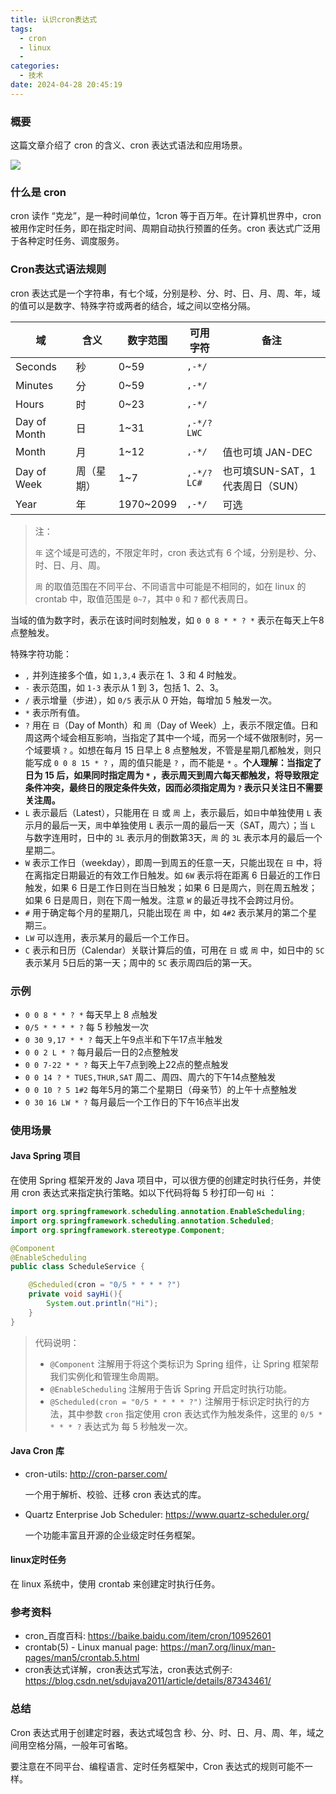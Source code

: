 ```yaml
---
title: 认识cron表达式
tags:
  - cron
  - linux
  - 
categories:
  - 技术
date: 2024-04-28 20:45:19
---
```


### 概要

这篇文章介绍了 cron 的含义、cron 表达式语法和应用场景。

![](https://blog-images.qiniu.wqf31415.xyz/clock.jpg) 



### 什么是 cron

cron 读作 “克龙”，是一种时间单位，1cron 等于百万年。在计算机世界中，cron 被用作定时任务，即在指定时间、周期自动执行预置的任务。cron 表达式广泛用于各种定时任务、调度服务。


<!-- more -->

### Cron表达式语法规则

cron 表达式是一个字符串，有七个域，分别是秒、分、时、日、月、周、年，域的值可以是数字、特殊字符或两者的结合，域之间以空格分隔。

| 域           | 含义       | 数字范围  | 可用字符   | 备注                             |
| ------------ | ---------- | --------- | ---------- | -------------------------------- |
| Seconds      | 秒         | 0~59      | `,-*/`     |                                  |
| Minutes      | 分         | 0~59      | `,-*/`     |                                  |
| Hours        | 时         | 0~23      | `,-*/`     |                                  |
| Day of Month | 日         | 1~31      | `,-*/?LWC` |                                  |
| Month        | 月         | 1~12      | `,-*/`     | 值也可填 JAN-DEC                 |
| Day of Week  | 周（星期） | 1~7       | `,-*/?LC#` | 也可填SUN-SAT，1 代表周日（SUN） |
| Year         | 年         | 1970~2099 | `,-*/`     | 可选                             |

>注：
>
>`年` 这个域是可选的，不限定年时，cron 表达式有 6 个域，分别是秒、分、时、日、月、周。
>
>`周` 的取值范围在不同平台、不同语言中可能是不相同的，如在 linux 的 crontab 中，取值范围是 `0~7`，其中 `0` 和 `7` 都代表周日。

当域的值为数字时，表示在该时间时刻触发，如 `0 0 8 * * ? *` 表示在每天上午8点整触发。

特殊字符功能：

- `,`  并列连接多个值，如 `1,3,4` 表示在 1、3 和 4  时触发。
- `-` 表示范围，如 `1-3` 表示从 1 到 3，包括 1、2、3。
- `/` 表示增量（步进），如 `0/5` 表示从 0 开始，每增加 5 触发一次。
- `*` 表示所有值。
- `?`  用在 `日`（Day of Month）和 `周`（Day of Week）上，表示不限定值。日和周这两个域会相互影响，当指定了其中一个域，而另一个域不做限制时，另一个域要填 `?` 。如想在每月 15 日早上 8 点整触发，不管是星期几都触发，则只能写成 `0 0 8 15 * ?` ，周的值只能是 `?` ，而不能是 `*` 。**个人理解：当指定了日为 15 后，如果同时指定周为 `*` ，表示周天到周六每天都触发，将导致限定条件冲突，最终日的限定条件失效，因而必须指定周为 `?` 表示只关注日不需要关注周。** 
- `L` 表示最后（Latest），只能用在 `日` 或 `周` 上，表示最后，如`日`中单独使用 `L` 表示月的最后一天，`周`中单独使用 `L` 表示一周的最后一天（SAT，周六）；当 `L` 与数字连用时，日中的 `3L` 表示月的倒数第3天，`周` 的 `3L` 表示本月的最后一个星期二。
- `W` 表示工作日（weekday），即周一到周五的任意一天，只能出现在 `日` 中，将在离指定日期最近的有效工作日触发。如 `6W` 表示将在距离 6 日最近的工作日触发，如果 6 日是工作日则在当日触发；如果 6 日是周六，则在周五触发；如果 6 日是周日，则在下周一触发。注意 `W` 的最近寻找不会跨过月份。
- `#` 用于确定每个月的星期几，只能出现在 `周` 中，如 `4#2` 表示某月的第二个星期三。
- `LW` 可以连用，表示某月的最后一个工作日。
- `C` 表示和日历（Calendar）关联计算后的值，可用在 `日` 或 `周` 中，如日中的 `5C` 表示某月 5日后的第一天；周中的 `5C` 表示周四后的第一天。



### 示例

- `0 0 8 * * ? *` 每天早上 8 点触发
- `0/5 * * * * ?` 每 5 秒触发一次
- `0 30 9,17 * * ?` 每天上午9点半和下午17点半触发
- `0 0 2 L * ?` 每月最后一日的2点整触发
- `0 0 7-22 * * ?` 每天上午7点到晚上22点的整点触发
- `0 0 14 ? * TUES,THUR,SAT` 周二、周四、周六的下午14点整触发
- `0 0 10 ? 5 1#2` 每年5月的第二个星期日（母亲节）的上午十点整触发
- `0 30 16 LW * ?` 每月最后一个工作日的下午16点半出发



### 使用场景

#### Java Spring 项目

在使用 Spring 框架开发的 Java 项目中，可以很方便的创建定时执行任务，并使用 cron 表达式来指定执行策略。如以下代码将每 5 秒打印一句 `Hi` ：

```java
import org.springframework.scheduling.annotation.EnableScheduling;
import org.springframework.scheduling.annotation.Scheduled;
import org.springframework.stereotype.Component;

@Component
@EnableScheduling
public class ScheduleService {

    @Scheduled(cron = "0/5 * * * * ?")
    private void sayHi(){
        System.out.println("Hi");
    }
}
```

> 代码说明：
>
> - `@Component` 注解用于将这个类标识为 Spring 组件，让 Spring 框架帮我们实例化和管理生命周期。
> - `@EnableScheduling` 注解用于告诉 Spring 开启定时执行功能。
> - `@Scheduled(cron = "0/5 * * * * ?")` 注解用于标识定时执行的方法，其中参数 `cron` 指定使用 cron 表达式作为触发条件，这里的 `0/5 * * * * ?` 表达式为 每 5 秒触发一次。



#### Java Cron 库

- cron-utils: <http://cron-parser.com/> 

  一个用于解析、校验、迁移 cron 表达式的库。

- Quartz Enterprise Job Scheduler: <https://www.quartz-scheduler.org/> 

  一个功能丰富且开源的企业级定时任务框架。



#### linux定时任务

在 linux 系统中，使用 crontab 来创建定时执行任务。



### 参考资料

- cron_百度百科: <https://baike.baidu.com/item/cron/10952601> 
- crontab(5) - Linux manual page: <https://man7.org/linux/man-pages/man5/crontab.5.html> 
- cron表达式详解，cron表达式写法，cron表达式例子: <https://blog.csdn.net/sdujava2011/article/details/87343461/> 




### 总结

Cron 表达式用于创建定时器，表达式域包含 秒、分、时、日、月、周、年，域之间用空格分隔，一般年可省略。

要注意在不同平台、编程语言、定时任务框架中，Cron 表达式的规则可能不一样。
